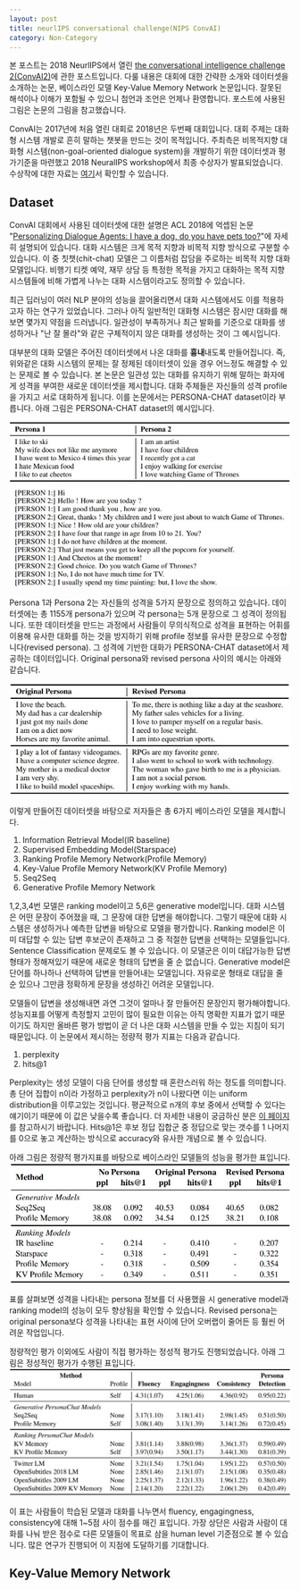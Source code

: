 ```yaml
---
layout: post
title: neurlIPS conversational challenge(NIPS ConvAI)
category: Non-Category
---
```


본 포스트는 2018 NeurlIPS에서 열린 [the conversational intelligence challenge 2(ConvAI2)](http://convai.io/)에 관한 포스트입니다.
다룰 내용은 대회에 대한 간략한 소개와 데이터셋을 소개하는 논문, 베이스라인 모델 Key-Value Memory Network 논문입니다.
잘못된 해석이나 이해가 포함될 수 있으니 첨언과 조언은 언제나 환영합니다.
포스트에 사용된 그림은 논문의 그림을 참고했습니다.

ConvAI는 2017년에 처음 열린 대회로 2018년은 두번째 대회입니다.
대회 주제는 대화형 시스템 개발로 흔히 말하는 챗봇을 만드는 것이 목적입니다.
주최측은 비목적지향 대화형 시스템(non-goal-oriented dialogue system)을 개발하기 위한 데이터셋과 평가기준을 마련했고 2018 NeuralIPS workshop에서 최종 수상자가 발표되었습니다.
수상작에 대한 자료는 [여기](https://github.com/atselousov/transformer_chatbot/blob/agent/docs/slides.pdf)서 확인할 수 있습니다.

## Dataset 

ConvAI 대회에서 사용된 데이터셋에 대한 설명은 ACL 2018에 억셉된 논문 "[Personalizing Dialogue Agents: I have a dog, do you have pets too?](https://arxiv.org/abs/1801.07243)"에 자세히 설명되어 있습니다.
대화 시스템은 크게 목적 지향과 비목적 지향 방식으로 구분할 수 있습니다.
이 중 칫챗(chit-chat) 모델은 그 이름처럼 잡담을 주로하는 비목적 지향 대화 모델입니다.
비행기 티켓 예약, 재무 상담 등 특정한 목적을 가지고 대화하는 목적 지향 시스템들에 비해 가볍게 나누는 대화 시스템이라고도 정의할 수 있습니다.

최근 딥러닝이 여러 NLP 분야의 성능을 끌어올리면서 대화 시스템에서도 이를 적용하고자 하는 연구가 있었습니다.
그러나 아직 일반적인 대화형 시스템은 잠시만 대화를 해보면 몇가지 약점을 드러냅니다.
일관성이 부족하거나 최근 발화를 기준으로 대화를 생성하거나 "난 잘 몰라"와 같은 구체적이지 않은 대화를 생성하는 것이 그 예시입니다.

대부분의 대화 모델은 주어진 데이터셋에서 나온 대화를 **흉내**내도록 만들어집니다.
즉, 위와같은 대화 시스템의 문제는 잘 정제된 데이터셋이 있을 경우 어느정도 해결할 수 있는 문제로 볼 수 있습니다.
본 논문은 일관성 있는 대화를 유지하기 위해 말하는 화자에게 성격을 부여한 새로운 데이터셋을 제시합니다.
대화 주체들은 자신들의 성격 profile을 가지고 서로 대화하게 됩니다.
이를 논문에서는 PERSONA-CHAT dataset이라 부릅니다.
아래 그림은 PERSONA-CHAT dataset의 예시입니다.

![](/public/img/personalizing_dialogue_agents_figure1.JPG "Figure1 of personalizing_dialogue_agents_figure1")

Persona 1과 Persona 2는 자신들의 성격을 5가지 문장으로 정의하고 있습니다.
데이터셋에는 총 1155개 persona가 있으며 각 persona는 5개 문장으로 그 성격이 정의됩니다. 
또한 데이터셋을 만드는 과정에서 사람들이 무의식적으로 성격을 표현하는 어휘를 이용해 유사한 대화를 하는 것을 방지하기 위해 profile 정보를 유사한 문장으로 수정합니다(revised persona).
그 성격에 기반한 대화가 PERSONA-CHAT dataset에서 제공하는 데이터입니다. 
Original persona와 revised persona 사이의 예시는 아래와 같습니다.

![](/public/img/personalizing_dialogue_agents_figure2.JPG "Figure1 of personalizing_dialogue_agents_figure2")

이렇게 만들어진 데이터셋을 바탕으로 저자들은 총 6가지 베이스라인 모델을 제시합니다.

1. Information Retrieval Model(IR baseline) 
2. Supervised Embedding Model(Starspace)
3. Ranking Profile Memory Network(Profile Memory)
4. Key-Value Profile Memory Network(KV Profile Memory)
5. Seq2Seq
6. Generative Profile Memory Network

1,2,3,4번 모델은 ranking model이고 5,6은 generative model입니다.
대화 시스템은 어떤 문장이 주어졌을 때, 그 문장에 대한 답변을 해야합니다.
그렇기 때문에 대화 시스템은 생성하거나 예측한 답변을 바탕으로 모델을 평가합니다.
Ranking model은 이미 대답할 수 있는 답변 후보군이 존재하고 그 중 적절한 답변을 선택하는 모델들입니다.
Sentence Classification 문제로도 볼 수 있습니다.
이 모델군은 이미 대답가능한 답변 형태가 정해져있기 때문에 새로운 형태의 답변을 줄 순 없습니다.
Generative model은 단어를 하나하나 선택하여 답변을 만들어내는 모델입니다.
자유로운 형태로 대답을 줄 순 있으나 그만큼 정확하게 문장을 생성하긴 어려운 모델입니다.

모델들이 답변을 생성해내면 과연 그것이 얼마나 잘 만들어진 문장인지 평가해야합니다.
성능지표를 어떻게 측정할지 고민이 많이 필요한 이유는 아직 명확한 지표가 없기 때문이기도 하지만 올바른 평가 방법이 곧 더 나은 대화 시스템을 만들 수 있는 지침이 되기 때문입니다. 
이 논문에서 제시하는 정량적 평가 지표는 다음과 같습니다.

1. perplexity
2. hits@1

Perplexity는 생성 모델이 다음 단어를 생성할 때 혼란스러워 하는 정도를 의미합니다.
총 단어 집합이 n이라 가정하고 perplexity가 n이 나왔다면 이는 uniform distribution을 이루고있는 것입니다.
평균적으로 n개의 후보 중에서 선택할 수 있다는 얘기이기 때문에 이 값은 낮을수록 좋습니다.
더 자세한 내용이 궁금하신 분은 [이 페이지](https://kh-kim.gitbook.io/natural-language-processing-with-pytorch/00-cover-8/03-perpexity)를 참고하시기 바랍니다.
Hits@1은 후보 정답 집합군 중 정답으로 맞는 갯수를 1 나머지를 0으로 놓고 계산하는 방식으로 accuracy와 유사한 개념으로 볼 수 있습니다.

아래 그림은 정량적 평가지표를 바탕으로 베이스라인 모델들의 성능을 평가한 표입니다.
![](/public/img/personalizing_dialogue_agents_figure3.JPG "Figure1 of personalizing_dialogue_agents_figure4")

표를 살펴보면 성격을 나타내는 persona 정보를 더 사용했을 시 generative model과 ranking model의 성능이 모두 향상됨을 확인할 수 있습니다.
Revised persona는 original persona보다 성격을 나타내는 표현 사이에 단어 오버랩이 줄어든 등 훨씬 어려운 작업입니다.

정량적인 평가 이외에도 사람이 직접 평가하는 정성적 평가도 진행되었습니다.
아래 그림은 정성적인 평가가 수행된 표입니다.
![](/public/img/personalizing_dialogue_agents_figure4.JPG "Figure1 of personalizing_dialogue_agents_figure4")

이 표는 사람들이 학습된 모델과 대화를 나누면서 fluency, engagingness, consistency에 대해 1~5점 사이 점수를 매긴 표입니다.
가장 상단은 사람과 사람이 대화를 나눠 받은 점수로 다른 모델들이 목표로 삼을 human level 기준점으로 볼 수 있습니다.
많은 연구가 진행되어 이 지점에 도달하기를 기대합니다.

## Key-Value Memory Network
